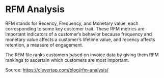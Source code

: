 # RFM Analysis

RFM stands for Recency, Frequency, and Monetary value, each corresponding to some key customer trait. These RFM metrics are important indicators of a customer’s behavior because frequency and monetary value affects a customer’s lifetime value, and recency affects retention, a measure of engagement.


The RFM file ranks customers based on invoice data by giving them RFM rankings to ascertain which customers are most important.

Source: https://clevertap.com/blog/rfm-analysis/
